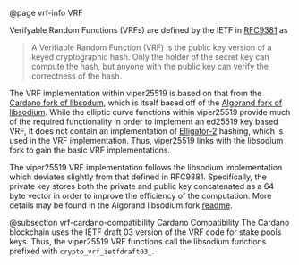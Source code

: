 @page vrf-info VRF

Verifyable Random Functions (VRFs) are defined by the IETF in [RFC9381](https://datatracker.ietf.org/doc/rfc9381/) as
> A Verifiable Random Function (VRF) is the public key version of a
> keyed cryptographic hash.  Only the holder of the secret key can
> compute the hash, but anyone with the public key can verify the
> correctness of the hash.

The VRF implementation within viper25519 is based on that from the [Cardano fork of libsodum](https://github.com/IntersectMBO/libsodium/tree/iquerejeta/vrf_batchverify), which is itself based off of the [Algorand fork of libsodium](https://github.com/algorand/libsodium/tree/draft-irtf-cfrg-vrf-03).
While the elliptic curve functions within viper25519 provide much of the required functionality in order to implement an ed25519 key based VRF, it does not contain an implementation of [Elligator-2](https://elligator.cr.yp.to/elligator-20130828.pdf) hashing, which is used in the VRF implementation.
Thus, viper25519 links with the libsodium fork to gain the basic VRF implementations.

The viper25519 VRF implementation follows the libsodium implementation which deviates slightly from that defined in RFC9381. Specifically, the private key stores both the private and public key concatenated as a 64 byte vector in order to improve the efficiency of the computation.
More details may be found in the Algorand libsodium fork [readme](https://github.com/algorand/libsodium/blob/draft-irtf-cfrg-vrf-03/src/libsodium/crypto_vrf/ietfdraft03/README).  

@subsection vrf-cardano-compatibility Cardano Compatibility
The Cardano blockchain uses the IETF draft 03 version of the VRF code for stake pools keys.
Thus, the viper25519 VRF functions call the libsodium functions prefixed with `crypto_vrf_ietfdraft03_`.
